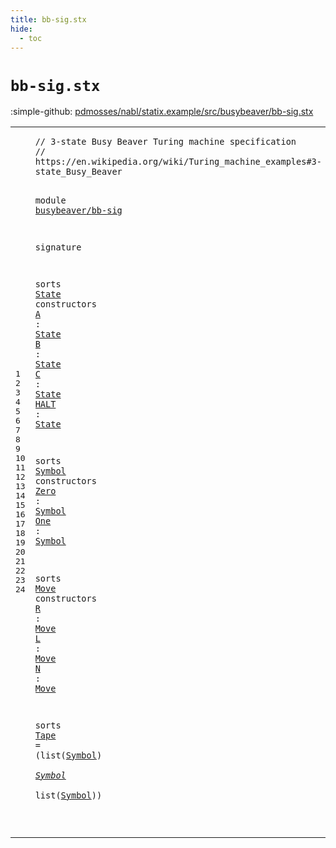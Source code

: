 ```yaml
---
title: bb-sig.stx
hide:
  - toc
---
```


# `bb-sig.stx`

:simple-github: [pdmosses/nabl/statix.example/src/busybeaver/bb-sig.stx]

[pdmosses/nabl/statix.example/src/busybeaver/bb-sig.stx]: https://github.com/pdmosses/nabl/blob/master/statix.example/src/busybeaver/bb-sig.stx "The source file on GitHub"

<div class="stx"><table class="highlighttable"><tbody><tr><td class="linenos"><div class="linenodiv"><pre><span></span>1
2
3
4
5
6
7
8
9
10
11
12
13
14
15
16
17
18
19
20
21
22
23
24
</pre></div></td>
<td class="code"><pre><code><span class="layout">// 3-state Busy Beaver Turing machine specification</span>
<span class="layout">// https://en.wikipedia.org/wiki/Turing_machine_examples#3-state_Busy_Beaver</span>

<span class="keyword">module</span> <a href="../bb-rules.stx/#busybeaver/bb-sig_169_186" id="busybeaver/bb-sig_137_154" title="Referenced at ../bb-rules.stx line 8; ../bb-test.stxtest line 10"><span class="token sort_ConstraintId">busybeaver</span><span class="operator">/</span><span class="token sort_ConstraintId">bb</span><span class="operator">-</span><span class="token sort_ConstraintId">sig</span></a>

<span class="keyword">signature</span>

  <span class="keyword">sorts</span> <span class="cons_SortDecl"><a href="#State_205_210" id="State_175_180" title="Referenced at line 9, 10, 11, 12; ../bb-rules.stx line 12"><span class="token sort_OpId">State</span></a></span> <span class="keyword">constructors</span>
    <a href="../bb-rules.stx/#A_237_238" id="A_198_199" title="Referenced at ../bb-rules.stx line 14, 17, 21; ../bb-test.stxtest line 6"><span class="token sort_OpId">A</span></a>    <span class="operator">:</span> <span class="cons_SimpleSort"><a href="#State_175_180" id="State_205_210" title="Defined at line 8"><span class="token sort_OpId">State</span></a></span>
    <a href="../bb-rules.stx/#B_283_284" id="B_215_216" title="Referenced at ../bb-rules.stx line 15, 20, 23, 24, 27"><span class="token sort_OpId">B</span></a>    <span class="operator">:</span> <span class="cons_SimpleSort"><a href="#State_175_180" id="State_222_227" title="Defined at line 8"><span class="token sort_OpId">State</span></a></span>
    <a href="../bb-rules.stx/#C_381_382" id="C_232_233" title="Referenced at ../bb-rules.stx line 18, 26, 29"><span class="token sort_OpId">C</span></a>    <span class="operator">:</span> <span class="cons_SimpleSort"><a href="#State_175_180" id="State_239_244" title="Defined at line 8"><span class="token sort_OpId">State</span></a></span>
    <a href="../bb-rules.stx/#HALT_775_779" id="HALT_249_253" title="Referenced at ../bb-rules.stx line 30, 32"><span class="token sort_OpId">HALT</span></a> <span class="operator">:</span> <span class="cons_SimpleSort"><a href="#State_175_180" id="State_256_261" title="Defined at line 8"><span class="token sort_OpId">State</span></a></span>

  <span class="keyword">sorts</span> <span class="cons_SortDecl"><a href="#Symbol_302_308" id="Symbol_271_277" title="Referenced at line 15, 16, 23, 23, 23"><span class="token sort_OpId">Symbol</span></a></span> <span class="keyword">constructors</span>
    <a href="../bb-rules.stx/#Zero_249_253" id="Zero_295_299" title="Referenced at ../bb-rules.stx line 14, 20, 26, 40, 44; ../bb-test.stxtest line 6"><span class="token sort_OpId">Zero</span></a> <span class="operator">:</span> <span class="cons_SimpleSort"><a href="#Symbol_271_277" id="Symbol_302_308" title="Defined at line 14"><span class="token sort_OpId">Symbol</span></a></span>
    <a href="../bb-rules.stx/#One_300_303" id="One_313_316" title="Referenced at ../bb-rules.stx line 15, 17, 18, 21, 23, 24, 27, 29, 30"><span class="token sort_OpId">One</span></a>  <span class="operator">:</span> <span class="cons_SimpleSort"><a href="#Symbol_271_277" id="Symbol_320_326" title="Defined at line 14"><span class="token sort_OpId">Symbol</span></a></span>

  <span class="keyword">sorts</span> <span class="cons_SortDecl"><a href="#Move_362_366" id="Move_336_340" title="Referenced at line 19, 20, 21; ../bb-rules.stx line 36"><span class="token sort_OpId">Move</span></a></span> <span class="keyword">constructors</span>
    <a href="../bb-rules.stx/#R_315_316" id="R_358_359" title="Referenced at ../bb-rules.stx line 15, 30, 38, 40"><span class="token sort_OpId">R</span></a> <span class="operator">:</span> <span class="cons_SimpleSort"><a href="#Move_336_340" id="Move_362_366" title="Defined at line 18"><span class="token sort_OpId">Move</span></a></span>
    <a href="../bb-rules.stx/#L_413_414" id="L_371_372" title="Referenced at ../bb-rules.stx line 18, 21, 24, 27, 42, 44"><span class="token sort_OpId">L</span></a> <span class="operator">:</span> <span class="cons_SimpleSort"><a href="#Move_336_340" id="Move_375_379" title="Defined at line 18"><span class="token sort_OpId">Move</span></a></span>
    <a href="../bb-rules.stx/#N_1138_1139" id="N_384_385" title="Referenced at ../bb-rules.stx line 46"><span class="token sort_OpId">N</span></a> <span class="operator">:</span> <span class="cons_SimpleSort"><a href="#Move_336_340" id="Move_388_392" title="Defined at line 18"><span class="token sort_OpId">Move</span></a></span>

  <span class="keyword">sorts</span> <a href="../bb-rules.stx/#Tape_218_222" id="Tape_402_406" title="Referenced at ../bb-rules.stx line 12, 36, 36"><span class="token sort_OpId">Tape</span></a> <span class="operator">=</span> <span class="operator">(</span><span class="token sort_ConstraintId">list</span><span class="operator">(</span><span class="cons_SimpleSort"><a href="#Symbol_271_277" id="Symbol_415_421" title="Defined at line 14"><span class="token sort_OpId">Symbol</span></a></span><span class="operator">)</span> <span class="operator">*</span> <span class="cons_SimpleSort"><a href="#Symbol_271_277" id="Symbol_425_431" title="Defined at line 14"><span class="token sort_OpId">Symbol</span></a></span> <span class="operator">*</span> <span class="token sort_ConstraintId">list</span><span class="operator">(</span><span class="cons_SimpleSort"><a href="#Symbol_271_277" id="Symbol_439_445" title="Defined at line 14"><span class="token sort_OpId">Symbol</span></a></span><span class="operator">))</span>
  
</code></pre></td></tr></tbody></table></div>